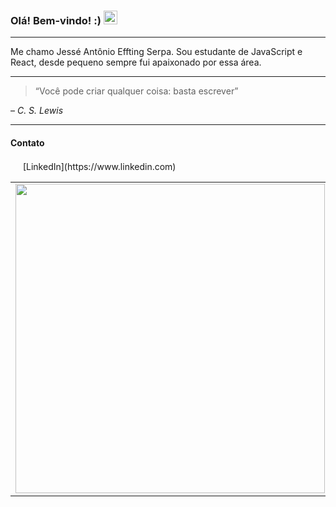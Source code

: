 <h3>Olá! Bem-vindo! :) <img src="https://camo.githubusercontent.com/e8e7b06ecf583bc040eb60e44eb5b8e0ecc5421320a92929ce21522dbc34c891/68747470733a2f2f6d656469612e67697068792e636f6d2f6d656469612f6876524a434c467a6361737252346961377a2f67697068792e676966" href="#" width="22px"></h3>
<hr>
Me chamo Jessé Antônio Effting Serpa. Sou estudante de JavaScript e React, desde pequeno sempre fui apaixonado por essa área.
<hr>
<blockquote>“Você pode criar qualquer coisa: basta escrever”</blockquote> – <i>C. S. Lewis</i>
<hr>
<h4>Contato</h4>
<a href="https://www.linkedin.com/in/seu_usuário"><img src="https://github.com/jesseantonio/jesseantonio/linkedin.png" width="16"></img></a> [LinkedIn](https://www.linkedin.com)
<table>
    <tr>
        <td><img width="495px" align="left" src="https://github-readme-stats.vercel.app/api?username=jesseantonio&theme=buefy&hide=issues,stars&hide_border=trues&icon_color=333D57&title_color=333D57&custom_title=Minhas⠀Conquistas"/></td>
        <td><img width="400px" align="left" src="https://github-readme-stats.vercel.app/api/top-langs/?username=jesseantonio&layout=compact&theme=buefy&count_private=true&theme=default&showicons=true&title_color=333D57&custom_title=Minhas⠀Linguagens" /></td>
    </tr>   
</table>
</center>  

